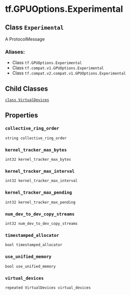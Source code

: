 <div itemscope itemtype="http://developers.google.com/ReferenceObject">
<meta itemprop="name" content="tf.GPUOptions.Experimental" />
<meta itemprop="path" content="Stable" />
<meta itemprop="property" content="VirtualDevices"/>
<meta itemprop="property" content="collective_ring_order"/>
<meta itemprop="property" content="kernel_tracker_max_bytes"/>
<meta itemprop="property" content="kernel_tracker_max_interval"/>
<meta itemprop="property" content="kernel_tracker_max_pending"/>
<meta itemprop="property" content="num_dev_to_dev_copy_streams"/>
<meta itemprop="property" content="timestamped_allocator"/>
<meta itemprop="property" content="use_unified_memory"/>
<meta itemprop="property" content="virtual_devices"/>
</div>

# tf.GPUOptions.Experimental

## Class `Experimental`

A ProtocolMessage



### Aliases:

* Class `tf.GPUOptions.Experimental`
* Class `tf.compat.v1.GPUOptions.Experimental`
* Class `tf.compat.v2.compat.v1.GPUOptions.Experimental`

<!-- Placeholder for "Used in" -->


## Child Classes
[`class VirtualDevices`](../../tf/GPUOptions/Experimental/VirtualDevices.md)

## Properties

<h3 id="collective_ring_order"><code>collective_ring_order</code></h3>

`string collective_ring_order`


<h3 id="kernel_tracker_max_bytes"><code>kernel_tracker_max_bytes</code></h3>

`int32 kernel_tracker_max_bytes`


<h3 id="kernel_tracker_max_interval"><code>kernel_tracker_max_interval</code></h3>

`int32 kernel_tracker_max_interval`


<h3 id="kernel_tracker_max_pending"><code>kernel_tracker_max_pending</code></h3>

`int32 kernel_tracker_max_pending`


<h3 id="num_dev_to_dev_copy_streams"><code>num_dev_to_dev_copy_streams</code></h3>

`int32 num_dev_to_dev_copy_streams`


<h3 id="timestamped_allocator"><code>timestamped_allocator</code></h3>

`bool timestamped_allocator`


<h3 id="use_unified_memory"><code>use_unified_memory</code></h3>

`bool use_unified_memory`


<h3 id="virtual_devices"><code>virtual_devices</code></h3>

`repeated VirtualDevices virtual_devices`




